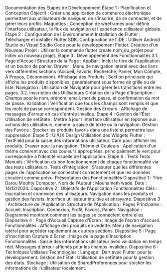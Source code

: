 Documentation des Étapes de Développement
Étape 1 : Planification et Conception
Objectif : Créer une application de commerce électronique permettant aux utilisateurs de naviguer, de s'inscrire, de se connecter, et de gérer leurs profils.
Maquettes : Conception de wireframes pour définir l'interface utilisateur, le flux de navigation et l'expérience utilisateur globale.
Étape 2 : Configuration de l'Environnement
Installation de Flutter : Télécharger et installer Flutter SDK.
Configuration de l'IDE : Utiliser Android Studio ou Visual Studio Code pour le développement Flutter.
Création d'un Nouveau Projet : Utiliser la commande flutter create nom_du_projet pour initier un nouveau projet.
Étape 3 : Développement des Fonctionnalités
3.1. Page d'Accueil
Structure de la Page :
AppBar : Inclut le titre de l'application et un bouton de panier.
Drawer : Menu de navigation latéral avec des liens vers différentes sections (Accueil, Favoris, Recherche, Panier, Mon Compte, À Propos, Déconnexion).
Affichage des Produits : Section principale qui affiche les produits disponibles, généralement sous forme de grille ou de liste.
Navigation : Utilisation de Navigator pour gérer les transitions entre les pages.
3.2. Inscription des Utilisateurs
Création de la Page d'Inscription :
Champs pour le nom, prénom, email, mot de passe, et confirmation du mot de passe.
Validation : Vérification que tous les champs sont remplis et que les mots de passe correspondent.
Gestion des Erreurs : Affichage de messages d'erreur en cas d'entrée invalide.
Étape 4 : Gestion de l'État
Utilisation de setState : Mettre à jour l'interface utilisateur en réponse aux actions des utilisateurs, comme la saisie de texte ou la navigation.
Gestion des Favoris : Stocker les produits favoris dans une liste et permettre leur suppression.
Étape 5 : UI/UX Design
Utilisation des Widgets Flutter :
TextField pour la saisie des informations utilisateur.
Card pour afficher les produits.
Drawer pour la navigation.
Thème et Couleurs : Application d'un thème cohérent avec des couleurs appropriées, principalement le vert pour correspondre à l'identité visuelle de l'application.
Étape 6 : Tests
Tests Manuels : Vérification du bon fonctionnement de chaque fonctionnalité via des tests utilisateurs.
Tests d'Intégration : S'assurer que les différentes pages de l'application se connectent correctement et que les données circulent comme prévu.
Présentation des Fonctionnalités
Diapositive 1 : Titre
Darou Mouhty Computer.
Nom de l'Auteur : Mouhameth wade.
Date : 14/12/2024.
Diapositive 2 : Objectifs de l'Application
Fonctionnalités Clés :
Inscription et connexion des utilisateurs.
Navigation dans les produits et gestion des favoris.
Interface utilisateur intuitive et attrayante.
Diapositive 3 : Architecture de l'Application
Structure de l'Application :
Pages Principales : Accueil, Inscription, Connexion, Profil, Favoris, Panier.
Navigation : Diagramme montrant comment les pages se connectent entre elles.
Diapositive 4 : Page d'Accueil
Capture d'Écran : Image de l'écran d'accueil.
Fonctionnalités :
Affichage des produits en vedette.
Menu de navigation latéral pour accéder rapidement aux autres sections.
Diapositive 5 : Page d'Inscription
Capture d'Écran : Image de la page d'inscription.
Fonctionnalités :
Saisie des informations utilisateur avec validation en temps réel.
Messages d'erreur affichés pour les champs invalides.
Diapositive 6 : Techniques Utilisées
Technologies :
Langage : Dart avec Flutter pour le développement.
Gestion de l'État : Utilisation de setState pour la gestion des états.
Stockage : Utilisation de SharedPreferences pour stocker les informations de l'utilisateur localement.
